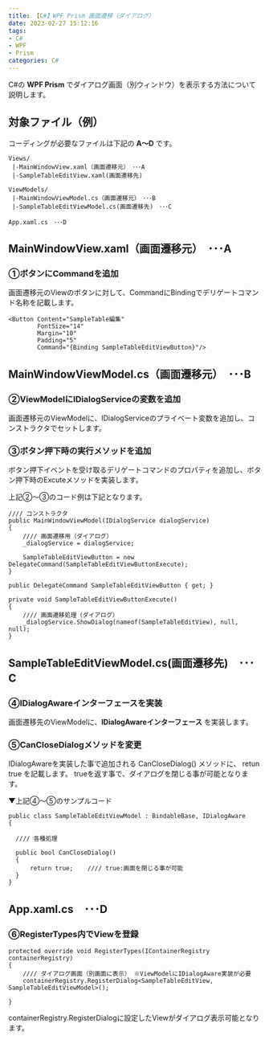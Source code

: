 ```yaml
---
title: 【C#】WPF Prism 画面遷移（ダイアログ）
date: 2023-02-27 15:12:16
tags:
- C#
- WPF
- Prism
categories: C#
---
```


C#の **WPF Prism** でダイアログ画面（別ウィンドウ）を表示する方法について説明します。

## 対象ファイル（例）

コーディングが必要なファイルは下記の **A～D** です。

```
Views/
 |-MainWindowView.xaml（画面遷移元）　･･･A
 |-SampleTableEditView.xaml(画面遷移先)

ViewModels/
 |-MainWindowViewModel.cs（画面遷移元）　･･･B
 |-SampleTableEditViewModel.cs(画面遷移先)　･･･C　

App.xaml.cs　･･･D
```

## MainWindowView.xaml（画面遷移元）　･･･A

### ①ボタンにCommandを追加

画面遷移元のViewのボタンに対して、CommandにBindingでデリゲートコマンド名称を記載します。

```
<Button Content="SampleTable編集"
        FontSize="14"
        Margin="10"
        Padding="5"
        Command="{Binding SampleTableEditViewButton}"/>
```

## MainWindowViewModel.cs（画面遷移元）　･･･B

### ②ViewModelにIDialogServiceの変数を追加

画面遷移元のViewModelに、IDialogServiceのプライベート変数を追加し、コンストラクタでセットします。

### ③ボタン押下時の実行メソッドを追加

ボタン押下イベントを受け取るデリゲートコマンドのプロパティを追加し、ボタン押下時のExcuteメソッドを実装します。

上記②～③のコード例は下記となります。

```
//// コンストラクタ
public MainWindowViewModel(IDialogService dialogService)
{
    //// 画面遷移用（ダイアログ）
    _dialogService = dialogService;

    SampleTableEditViewButton = new DelegateCommand(SampleTableEditViewButtonExecute);
}

public DelegateCommand SampleTableEditViewButton { get; }

private void SampleTableEditViewButtonExecute()
{
    //// 画面遷移処理（ダイアログ）
    _dialogService.ShowDialog(nameof(SampleTableEditView), null, null);
}
```

## SampleTableEditViewModel.cs(画面遷移先)　･･･C　

### ④IDialogAwareインターフェースを実装
画面遷移先のViewModelに、**IDialogAwareインターフェース** を実装します。

### ⑤CanCloseDialogメソッドを変更
IDialogAwareを実装した事で追加される CanCloseDialog() メソッドに、 retun true を記載します。
trueを返す事で、ダイアログを閉じる事が可能となります。

▼上記④～⑤のサンプルコード
```
public class SampleTableEditViewModel : BindableBase, IDialogAware
{

  //// 各種処理

  public bool CanCloseDialog()
  {
      return true;    //// true:画面を閉じる事が可能
  }
}
```

## App.xaml.cs　･･･D

### ⑥RegisterTypes内でViewを登録

```
protected override void RegisterTypes(IContainerRegistry containerRegistry)
{
    //// ダイアログ画面（別画面に表示） ※ViewModelにIDialogAware実装が必要
    containerRegistry.RegisterDialog<SampleTableEditView, SampleTableEditViewModel>();

}
```

containerRegistry.RegisterDialogに設定したViewがダイアログ表示可能となります。
